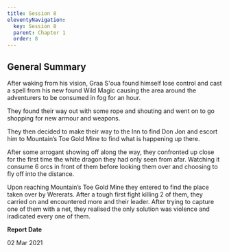 ```yaml
---
title: Session 8
eleventyNavigation:
  key: Session 8
  parent: Chapter 1
  order: 8
---
```


## General Summary

After waking from his vision, Graa S'oua found himself lose control and cast a spell from his new found Wild Magic causing the area around the adventurers to be consumed in fog for an hour.  

 They found their way out with some rope and shouting and went on to go shopping for new armour and weapons.  

 They then decided to make their way to the Inn to find Don Jon and escort him to Mountain’s Toe Gold Mine to find what is happening up there.  

 After some arrogant showing off along the way, they confronted up close for the first time the white dragon they had only seen from afar. Watching it consume 6 orcs in front of them before looking them over and choosing to fly off into the distance.  

 Upon reaching Mountain’s Toe Gold Mine they entered to find the place taken over by Wererats. After a tough first fight killing 2 of them, they carried on and encountered more and their leader. After trying to capture one of them with a net, they realised the only solution was violence and iradicated every one of them.

**Report Date**

02 Mar 2021